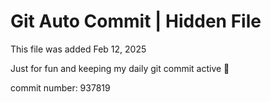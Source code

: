 # Git Auto Commit | Hidden File

This file was added Feb 12, 2025

Just for fun and keeping my daily git commit active 🤪

commit number: 937819
